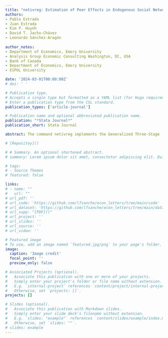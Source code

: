 ```yaml
---
title: "netivreg: Estimation of Peer Effects in Endogenous Social Networks"
authors:
- Pablo Estrada
- Juan Estrada
- Kim P. Huynh
- David T. Jacho-Chávez
- Leonardo Sánchez-Aragón
  
author_notes:
- Department of Economics, Emory University
- Analysis Group Economic Consulting Washington, DC, USA
- Bank of Canada
- Department of Economics, Emory University
- ESPOL University

date: '2024-03-01T00:00:00Z'
# doi: ' '

# Publication type.
# Accepts a single type but formatted as a YAML list (for Hugo requirements).
# Enter a publication type from the CSL standard.
publication_types: ['article-journal']

# Publication name and optional abbreviated publication name.
publication: "*Stata Journal*"
publication_short: Stata Journal

abstract: The command netivreg implements the Generalized Three-Stage  Least Squares (G3SLS) estimator developed in Estrada (2022, Causal Inference  in Multilayered Networks ) and the Generalized Method of Moments (GMM) estimator in Chan et al. (2024, Estimating Social Effects with Randomized and  Observational Network Data ) for the endogenous linear-in-means model. The  two procedures utilize full observability of a two-layered multiplex network data  structure using Statas new multiframes capabilities and Python integration (version 16 and above). Applications of the command include simulated data and  three years worth of data on peer-reviewed articles published in top general interest journals in Economics.

# [Repositoy]()

# # Summary. An optional shortened abstract.
# summary: Lorem ipsum dolor sit amet, consectetur adipiscing elit. Duis posuere tellus ac convallis placerat. Proin tincidunt magna sed ex sollicitudin condimentum.

# tags:
# - Source Themes
# featured: false

links:
# - name: ""
#   url: ""
# url_pdf: '' 
# url_code: 'https://github.com/lfsanche/econ_letters/tree/main/code'
# url_dataset: 'https://github.com/lfsanche/econ_letters/tree/main/data'
# url_supp: "[PDF]()"
# url_project: ''
# url_slides: ''
# url_source: ''
# url_video: ''

# Featured image
# To use, add an image named `featured.jpg/png` to your page's folder. 
image:
  caption: 'Image credit'
  focal_point: ''
  preview_only: false

# Associated Projects (optional).
#   Associate this publication with one or more of your projects.
#   Simply enter your project's folder or file name without extension.
#   E.g. `internal-project` references `content/project/internal-project/index.md`.
#   Otherwise, set `projects: []`.
projects: []

# Slides (optional).
#   Associate this publication with Markdown slides.
#   Simply enter your slide deck's filename without extension.
#   E.g. `slides: "example"` references `content/slides/example/index.md`.
#   Otherwise, set `slides: ""`.
# slides: example
---
```


<!-- {{% callout note %}}
Hola a todos

Click the *Cite* button above to demo the feature to enable visitors to import publication metadata into their reference management software.
{{% /callout %}}

{{% callout note %}}
Create your slides in Markdown - click the *Slides* button to check out the example.
{{% /callout %}} -->

<!-- **Suplemental material** can be found [here](2024_RKJS_supp_material.pdf) -->
<!-- 
Add the publication's **full text** or **supplementary notes** here. You can use rich formatting such as including [code, math, and images](Rodriguez, et al, 2024, supp material.pdf). -->
